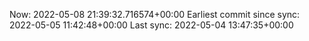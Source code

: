 Now: 2022-05-08 21:39:32.716574+00:00 Earliest commit since sync: 2022-05-05 11:42:48+00:00 Last sync: 2022-05-04 13:47:35+00:00
